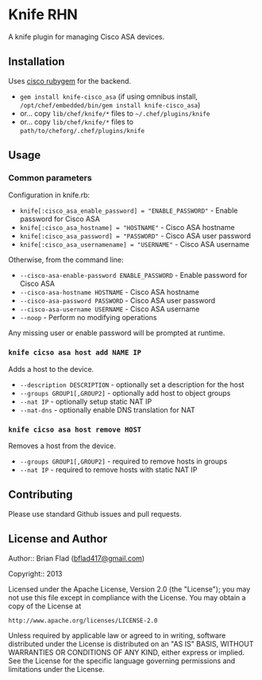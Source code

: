 # Knife RHN

A knife plugin for managing Cisco ASA devices.

## Installation

Uses [cisco rubygem](https://github.com/jtimberman/ruby-cisco) for the backend.

* `gem install knife-cisco_asa` (if using omnibus install, `/opt/chef/embedded/bin/gem install knife-cisco_asa`)
* or... copy `lib/chef/knife/*` files to `~/.chef/plugins/knife`
* or... copy `lib/chef/knife/*` files to `path/to/cheforg/.chef/plugins/knife`

## Usage

### Common parameters

Configuration in knife.rb:
* `knife[:cisco_asa_enable_password] = "ENABLE_PASSWORD"` - Enable password for Cisco ASA
* `knife[:cisco_asa_hostname] = "HOSTNAME"` - Cisco ASA hostname
* `knife[:cisco_asa_password] = "PASSWORD"` - Cisco ASA user password
* `knife[:cisco_asa_usernamename] = "USERNAME"` - Cisco ASA username

Otherwise, from the command line:
* `--cisco-asa-enable-password ENABLE_PASSWORD` - Enable password for Cisco ASA
* `--cisco-asa-hostname HOSTNAME` - Cisco ASA hostname
* `--cisco-asa-password PASSWORD` - Cisco ASA user password
* `--cisco-asa-username USERNAME` - Cisco ASA username
* `--noop` - Perform no modifying operations

Any missing user or enable password will be prompted at runtime.

### `knife cicso asa host add NAME IP`

Adds a host to the device.

* `--description DESCRIPTION` - optionally set a description for the host
* `--groups GROUP1[,GROUP2]` - optionally add host to object groups
* `--nat IP` - optionally setup static NAT IP
* `--nat-dns` - optionally enable DNS translation for NAT

### `knife cicso asa host remove HOST`

Removes a host from the device.

* `--groups GROUP1[,GROUP2]` - required to remove hosts in groups
* `--nat IP` - required to remove hosts with static NAT IP

## Contributing

Please use standard Github issues and pull requests.

## License and Author
      
Author:: Brian Flad (<bflad417@gmail.com>)

Copyright:: 2013

Licensed under the Apache License, Version 2.0 (the "License");
you may not use this file except in compliance with the License.
You may obtain a copy of the License at

    http://www.apache.org/licenses/LICENSE-2.0

Unless required by applicable law or agreed to in writing, software
distributed under the License is distributed on an "AS IS" BASIS,
WITHOUT WARRANTIES OR CONDITIONS OF ANY KIND, either express or implied.
See the License for the specific language governing permissions and
limitations under the License.
